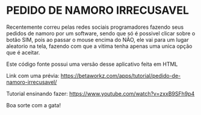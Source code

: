 # PEDIDO DE NAMORO IRRECUSAVEL

Recentemente correu pelas redes sociais programadores fazendo seus pedidos de namoro por um software, sendo que só é possivel clicar sobre o botão SIM, pois ao passar o mouse encima do NÃO, ele vai para um lugar aleatorio na tela, fazendo com que a vitima tenha apenas uma unica opção que é aceitar.

Este código fonte possui uma versão desse aplicativo feita em HTML

Link com uma prévia: https://betaworkz.com/apps/tutorial/pedido-de-namoro-irrecusavel/

Tutorial ensinando fazer: https://www.youtube.com/watch?v=zxxB9SFh9p4

Boa sorte com a gata!
